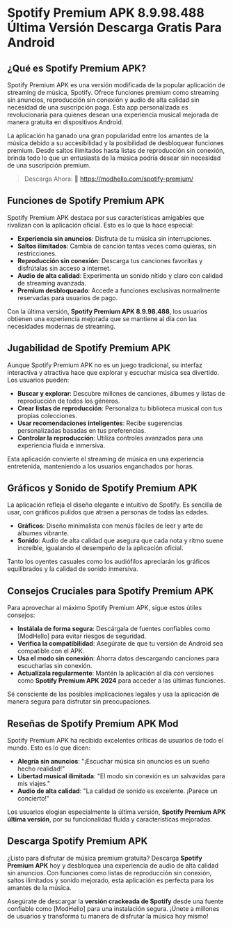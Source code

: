 # Spotify Premium APK 8.9.98.488 Última Versión Descarga Gratis Para Android

## ¿Qué es Spotify Premium APK?  
Spotify Premium APK es una versión modificada de la popular aplicación de streaming de música, Spotify. Ofrece funciones premium como streaming sin anuncios, reproducción sin conexión y audio de alta calidad sin necesidad de una suscripción paga. Esta app personalizada es revolucionaria para quienes desean una experiencia musical mejorada de manera gratuita en dispositivos Android.  

La aplicación ha ganado una gran popularidad entre los amantes de la música debido a su accesibilidad y la posibilidad de desbloquear funciones premium. Desde saltos ilimitados hasta listas de reproducción sin conexión, brinda todo lo que un entusiasta de la música podría desear sin necesidad de una suscripción premium.  

>Descarga Ahora: 👏 https://modhello.com/spotify-premium/

## Funciones de Spotify Premium APK  
Spotify Premium APK destaca por sus características amigables que rivalizan con la aplicación oficial. Esto es lo que la hace especial:  

- **Experiencia sin anuncios**: Disfruta de tu música sin interrupciones.  
- **Saltos ilimitados**: Cambia de canción tantas veces como quieras, sin restricciones.  
- **Reproducción sin conexión**: Descarga tus canciones favoritas y disfrútalas sin acceso a internet.  
- **Audio de alta calidad**: Experimenta un sonido nítido y claro con calidad de streaming avanzada.  
- **Premium desbloqueado**: Accede a funciones exclusivas normalmente reservadas para usuarios de pago.  

Con la última versión, **Spotify Premium APK 8.9.98.488**, los usuarios obtienen una experiencia mejorada que se mantiene al día con las necesidades modernas de streaming.  

## Jugabilidad de Spotify Premium APK  
Aunque Spotify Premium APK no es un juego tradicional, su interfaz interactiva y atractiva hace que explorar y escuchar música sea divertido. Los usuarios pueden:  

- **Buscar y explorar**: Descubre millones de canciones, álbumes y listas de reproducción de todos los géneros.  
- **Crear listas de reproducción**: Personaliza tu biblioteca musical con tus propias colecciones.  
- **Usar recomendaciones inteligentes**: Recibe sugerencias personalizadas basadas en tus preferencias.  
- **Controlar la reproducción**: Utiliza controles avanzados para una experiencia fluida e inmersiva.  

Esta aplicación convierte el streaming de música en una experiencia entretenida, manteniendo a los usuarios enganchados por horas.  

## Gráficos y Sonido de Spotify Premium APK  
La aplicación refleja el diseño elegante e intuitivo de Spotify. Es sencilla de usar, con gráficos pulidos que atraen a personas de todas las edades.  

- **Gráficos**: Diseño minimalista con menús fáciles de leer y arte de álbumes vibrante.  
- **Sonido**: Audio de alta calidad que asegura que cada nota y ritmo suene increíble, igualando el desempeño de la aplicación oficial.  

Tanto los oyentes casuales como los audiófilos apreciarán los gráficos equilibrados y la calidad de sonido inmersiva.  

## Consejos Cruciales para Spotify Premium APK  
Para aprovechar al máximo Spotify Premium APK, sigue estos útiles consejos:  

- **Instálala de forma segura**: Descárgala de fuentes confiables como [ModHello] para evitar riesgos de seguridad.  
- **Verifica la compatibilidad**: Asegúrate de que tu versión de Android sea compatible con el APK.  
- **Usa el modo sin conexión**: Ahorra datos descargando canciones para escucharlas sin conexión.  
- **Actualízala regularmente**: Mantén la aplicación al día con versiones como **Spotify Premium APK 2024** para acceder a las últimas funciones.  

Sé consciente de las posibles implicaciones legales y usa la aplicación de manera segura para disfrutar sin preocupaciones.  

## Reseñas de Spotify Premium APK Mod  
Spotify Premium APK ha recibido excelentes críticas de usuarios de todo el mundo. Esto es lo que dicen:  

- **Alegría sin anuncios**: "¡Escuchar música sin anuncios es un sueño hecho realidad!"  
- **Libertad musical ilimitada**: "El modo sin conexión es un salvavidas para mis viajes."  
- **Audio de alta calidad**: "La calidad de sonido es excelente. ¡Parece un concierto!"  

Los usuarios elogian especialmente la última versión, **Spotify Premium APK última versión**, por su funcionalidad fluida y características mejoradas.  

## Descarga Spotify Premium APK  
¿Listo para disfrutar de música premium gratuita? Descarga **Spotify Premium APK** hoy y desbloquea una experiencia de audio de alta calidad sin anuncios. Con funciones como listas de reproducción sin conexión, saltos ilimitados y sonido mejorado, esta aplicación es perfecta para los amantes de la música.  

Asegúrate de descargar la **versión crackeada de Spotify** desde una fuente confiable como [ModHello] para una instalación segura. ¡Únete a millones de usuarios y transforma tu manera de disfrutar la música hoy mismo!  
